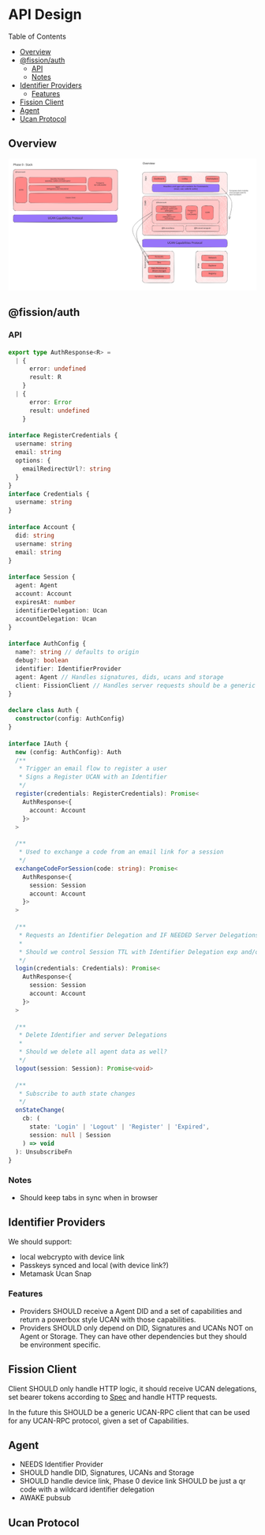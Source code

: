 # API Design <!-- omit from toc -->

Table of Contents

- [Overview](#overview)
- [@fission/auth](#fissionauth)
  - [API](#api)
  - [Notes](#notes)
- [Identifier Providers](#identifier-providers)
  - [Features](#features)
- [Fission Client](#fission-client)
- [Agent](#agent)
- [Ucan Protocol](#ucan-protocol)

## Overview

![Alt text](architecture.excalidraw.svg)

## @fission/auth

### API

```ts
export type AuthResponse<R> =
  | {
      error: undefined
      result: R
    }
  | {
      error: Error
      result: undefined
    }

interface RegisterCredentials {
  username: string
  email: string
  options: {
    emailRedirectUrl?: string
  }
}
interface Credentials {
  username: string
}

interface Account {
  did: string
  username: string
  email: string
}

interface Session {
  agent: Agent
  account: Account
  expiresAt: number
  identifierDelegation: Ucan
  accountDelegation: Ucan
}

interface AuthConfig {
  name?: string // defaults to origin
  debug?: boolean
  identifier: IdentifierProvider
  agent: Agent // Handles signatures, dids, ucans and storage
  client: FissionClient // Handles server requests should be a generic client for a Auth UCAN Protocol
}

declare class Auth {
  constructor(config: AuthConfig)
}

interface IAuth {
  new (config: AuthConfig): Auth
  /**
   * Trigger an email flow to register a user
   * Signs a Register UCAN with an Identifier
   */
  register(credentials: RegisterCredentials): Promise<
    AuthResponse<{
      account: Account
    }>
  >

  /**
   * Used to exchange a code from an email link for a session
   */
  exchangeCodeForSession(code: string): Promise<
    AuthResponse<{
      session: Session
      account: Account
    }>
  >

  /**
   * Requests an Identifier Delegation and IF NEEDED Server Delegations
   *
   * Should we control Session TTL with Identifier Delegation exp and/or Server Delegation exp?
   */
  login(credentials: Credentials): Promise<
    AuthResponse<{
      session: Session
      account: Account
    }>
  >

  /**
   * Delete Identifier and server Delegations
   *
   * Should we delete all agent data as well?
   */
  logout(session: Session): Promise<void>

  /**
   * Subscribe to auth state changes
   */
  onStateChange(
    cb: (
      state: 'Login' | 'Logout' | 'Register' | 'Expired',
      session: null | Session
    ) => void
  ): UnsubscribeFn
}
```

### Notes

- Should keep tabs in sync when in browser

## Identifier Providers

We should support:

- local webcrypto with device link
- Passkeys synced and local (with device link?)
- Metamask Ucan Snap

### Features

- Providers SHOULD receive a Agent DID and a set of capabilities and return a powerbox style UCAN with those capabilities.
- Providers SHOULD only depend on DID, Signatures and UCANs NOT on Agent or Storage. They can have other dependencies but they should be environment specific.

## Fission Client

Client SHOULD only handle HTTP logic, it should receive UCAN delegations, set bearer tokens according to [Spec](https://github.com/ucan-wg/ucan-http-bearer-token) and handle HTTP requests.

In the future this SHOULD be a generic UCAN-RPC client that can be used for any UCAN-RPC protocol, given a set of Capabilities.

## Agent

- NEEDS Identifier Provider
- SHOULD handle DID, Signatures, UCANs and Storage
- SHOULD handle device link, Phase 0 device link SHOULD be just a qr code with a wildcard identifier delegation
- AWAKE pubsub

## Ucan Protocol
